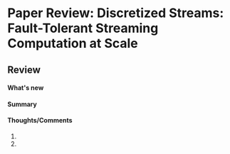 # Paper Review: Discretized Streams: Fault-Tolerant Streaming Computation at Scale

## Review

#### What's new


#### Summary



#### Thoughts/Comments
1. 

2. 

